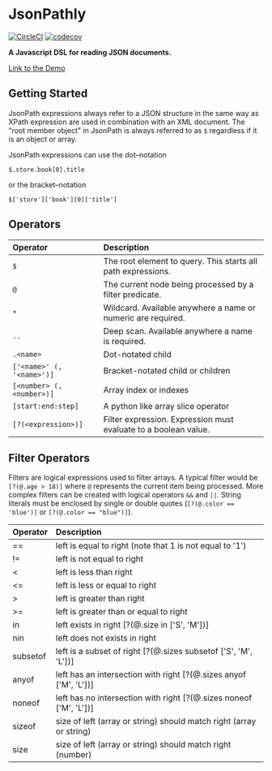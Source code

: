 # JsonPathly

[![CircleCI](https://circleci.com/gh/atamano/jsonpathly/tree/master.svg?style=svg&circle-token=442d6d9d566a5ed1472048e669f0155ed44d6648)](https://circleci.com/gh/atamano/jsonpathly/tree/master)
[![codecov](https://codecov.io/gh/atamano/jsonpathly/branch/master/graph/badge.svg?token=QSSZGZMULF)](https://codecov.io/gh/atamano/jsonpathly)

**A Javascript DSL for reading JSON documents.**

[Link to the Demo](https://atamano.github.io/jsonpathly-demo/)

## Getting Started

JsonPath expressions always refer to a JSON structure in the same way as XPath expression are used in combination
with an XML document. The "root member object" in JsonPath is always referred to as `$` regardless if it is an
object or array.

JsonPath expressions can use the dot–notation

`$.store.book[0].title`

or the bracket–notation

`$['store']['book'][0]['title']`

## Operators

| Operator                  | Description                                                     |
| :------------------------ | :-------------------------------------------------------------- |
| `$`                       | The root element to query. This starts all path expressions.    |
| `@`                       | The current node being processed by a filter predicate.         |
| `*`                       | Wildcard. Available anywhere a name or numeric are required.    |
| `..`                      | Deep scan. Available anywhere a name is required.               |
| `.<name>`                 | Dot-notated child                                               |
| `['<name>' (, '<name>')]` | Bracket-notated child or children                               |
| `[<number> (, <number>)]` | Array index or indexes                                          |
| `[start:end:step]`        | A python like array slice operator                              |
| `[?(<expression>)]`       | Filter expression. Expression must evaluate to a boolean value. |

## Filter Operators

Filters are logical expressions used to filter arrays. A typical filter would be `[?(@.age > 18)]` where `@` represents the current item being processed. More complex filters can be created with logical operators `&&` and `||`. String literals must be enclosed by single or double quotes (`[?(@.color == 'blue')]` or `[?(@.color == "blue")]`).

| Operator | Description                                                         |
| :------- | :------------------------------------------------------------------ |
| ==       | left is equal to right (note that 1 is not equal to '1')            |
| !=       | left is not equal to right                                          |
| <        | left is less than right                                             |
| <=       | left is less or equal to right                                      |
| >        | left is greater than right                                          |
| >=       | left is greater than or equal to right                              |
| in       | left exists in right [?(@.size in ['S', 'M'])]                      |
| nin      | left does not exists in right                                       |
| subsetof | left is a subset of right [?(@.sizes subsetof ['S', 'M', 'L'])]     |
| anyof    | left has an intersection with right [?(@.sizes anyof ['M', 'L'])]   |
| noneof   | left has no intersection with right [?(@.sizes noneof ['M', 'L'])]  |
| sizeof   | size of left (array or string) should match right (array or string) |
| size     | size of left (array or string) should match right (number)          |
